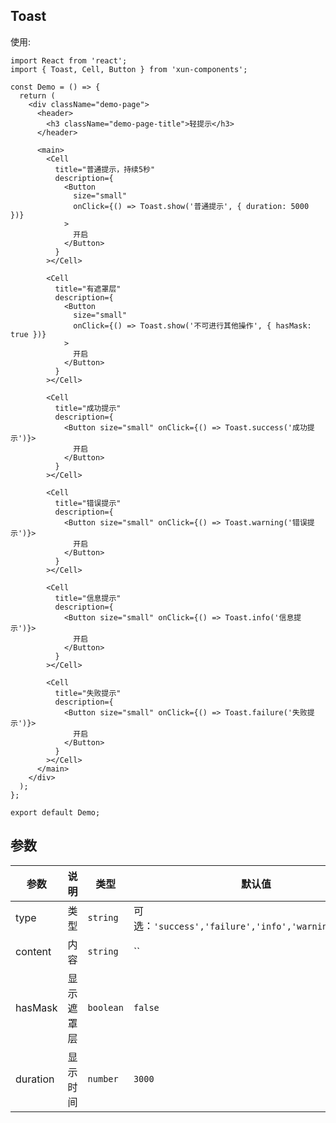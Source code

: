 ## Toast

使用:

```tsx
import React from 'react';
import { Toast, Cell, Button } from 'xun-components';

const Demo = () => {
  return (
    <div className="demo-page">
      <header>
        <h3 className="demo-page-title">轻提示</h3>
      </header>

      <main>
        <Cell
          title="普通提示，持续5秒"
          description={
            <Button
              size="small"
              onClick={() => Toast.show('普通提示', { duration: 5000 })}
            >
              开启
            </Button>
          }
        ></Cell>

        <Cell
          title="有遮罩层"
          description={
            <Button
              size="small"
              onClick={() => Toast.show('不可进行其他操作', { hasMask: true })}
            >
              开启
            </Button>
          }
        ></Cell>

        <Cell
          title="成功提示"
          description={
            <Button size="small" onClick={() => Toast.success('成功提示')}>
              开启
            </Button>
          }
        ></Cell>

        <Cell
          title="错误提示"
          description={
            <Button size="small" onClick={() => Toast.warning('错误提示')}>
              开启
            </Button>
          }
        ></Cell>

        <Cell
          title="信息提示"
          description={
            <Button size="small" onClick={() => Toast.info('信息提示')}>
              开启
            </Button>
          }
        ></Cell>

        <Cell
          title="失败提示"
          description={
            <Button size="small" onClick={() => Toast.failure('失败提示')}>
              开启
            </Button>
          }
        ></Cell>
      </main>
    </div>
  );
};

export default Demo;
```

## 参数

| 参数     | 说明       | 类型      | 默认值                                               |
| -------- | ---------- | --------- | ---------------------------------------------------- |
| type     | 类型       | `string`  | 可选：`'success','failure','info','warning','error'` |
| content  | 内容       | `string`  | ``                                                   |
| hasMask  | 显示遮罩层 | `boolean` | `false`                                              |
| duration | 显示时间   | `number`  | `3000`                                               |
